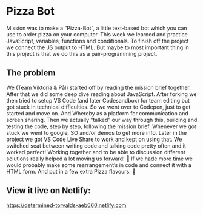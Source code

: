 # Pizza Bot
Mission was to make a “Pizza-Bot”, a little text-based bot which you can use to order pizza on your computer. This week we learned and practice JavaScript, variables, functions and conditionals. To finish off the project we connect the JS output to HTML.
But maybe to most important thing in this project is that we do this as a pair-programming project.
## The problem
We (Team Viktoria & Pål) started off by reading the mission brief together. After that we did some deep dive reading about JavaScript.
After forking we then tried to setup VS Code (and later Codesandbox) for team editing but got stuck in technical difficulties. So we went over to Codepen, just to get started and move on. And Whereby as a platform for communication and screen sharing.
Then we actually “talked” our way through this, building and testing the code, step by step, following the mission brief. Whenever we got stuck we went to google, SO and/or demos to get more info.
Later in the project we got VS Code Live Share to work and kept on using that.
We switched seat between writing code and talking code pretty often and it worked perfect!
Working together and to be able to discussion different solutions really helped a lot moving us forward!
:raised_hands:
If we hade more time we would probably make some rearrangement’s in code and connect it with a HTML form.
And put in a few extra Pizza flavours. :pizza:
## View it live on Netlify:
https://determined-torvalds-aeb660.netlify.com
